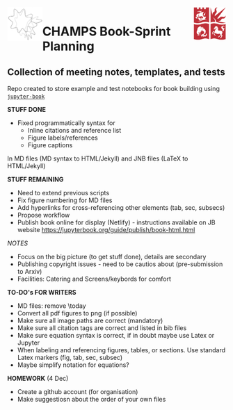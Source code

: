 
<a href="https://champsproject.com/">
  <img src="demo/champsbook/content/images/logo/champs_logo.jpg" width="16%" align="left">
</a>    
  
<a href="http://www.bristol.ac.uk/maths/">
    <img src="demo/champsbook/content/images/logo/uob-logo.png" width="15%" align="right">
</a>

# CHAMPS Book-Sprint Planning

## Collection of meeting notes, templates, and tests


Repo created to store example and test notebooks for book building using [`jupyter-book`](https://github.com/jupyter/jupyter-book) 
 
**STUFF DONE**

* Fixed programmatically syntax  for 
  * Inline citations and reference list
  * Figure labels/references
  * Figure captions

In MD files (MD syntax to HTML/Jekyll) and JNB files (LaTeX to HTML/Jekyll)

**STUFF REMAINING**

* Need to extend previous scripts
* Fix figure numbering for MD files
* Add hyperlinks for cross-referencing other elements (tab, sec, subsecs)
* Propose workflow
* Publish book online for display (Netlify) - instructions available on JB website
https://jupyterbook.org/guide/publish/book-html.html

_NOTES_

* Focus on the big picture (to get stuff done), details are secondary
* Publishing copyright issues - need to be cautios about (pre-submission to Arxiv)
* Facilities: Catering and Screens/keybords for comfort



**TO-DO's FOR WRITERS**

* MD files: remove \today
* Convert all pdf figures to png (if possible)
* Make sure all image paths are correct (mandatory)
* Make sure all citation tags are correct and listed in bib files
* Make sure equation syntax is correct, if in doubt maybe use Latex or Jupyter
* When labeling and referencing figures, tables, or sections. Use standard Latex markers (fig, tab, sec, subsec)
* Maybe simplify notation for equations?

**HOMEWORK** (4 Dec)

* Create a github account (for organisation)
* Make suggestiosn about the order of your own files
